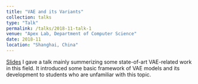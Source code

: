 ```yaml
---
title: "VAE and its Variants"
collection: talks
type: "Talk"
permalink: /talks/2018-11-talk-1
venue: "Apex Lab, Department of Computer Science"
date: 2018-11
location: "Shanghai, China"
---
```

[Slides](https://drive.google.com/open?id=1lLWOu6BpxVoeSyz046q6p83FdT90KmAO)
I gave a talk mainly summerizing some state-of-art VAE-related work in this field. It introduced some basic framework of VAE models and its development to students who are unfamiliar with this topic.

